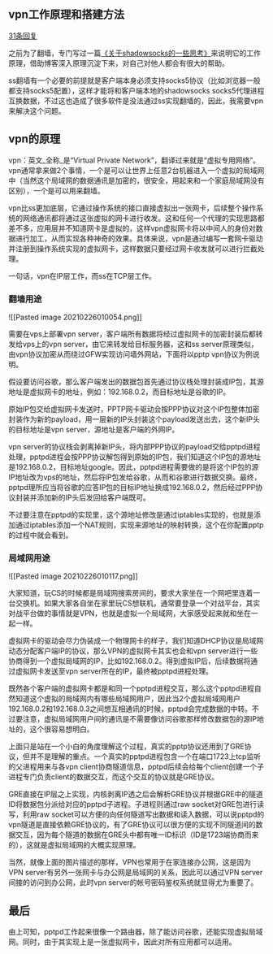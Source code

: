 ## vpn工作原理和搭建方法

[31条回复](https://yuerblog.cc/2017/01/03/how-vpn-works-and-how-to-setup-pptp/#comments)

之前为了翻墙，专门写过一篇[《关于shadowsocks的一些思考》](http://yuerblog.cc/2016/11/23/the-principles-of-shadowsocks/)来说明它的工作原理，借助博客深入原理沉淀下来，对自己对他人都会有很大的帮助。

ss翻墙有一个必要的前提就是客户端本身必须支持socks5协议（比如浏览器一般都支持socks5配置），这样才能将和客户端本地的shadowsocks socks5代理进程互换数据，不过这也造成了很多软件是没法通过ss实现翻墙的，因此，我需要vpn来解决这个问题。

## vpn的原理

vpn：英文_全称_是“Virtual Private Network”，翻译过来就是“虚拟专用网络”。vpn通常拿来做2个事情，一个是可以让世界上任意2台机器进入一个虚拟的局域网中（当然这个局域网的数据通讯是加密的，很安全，用起来和一个家庭局域网没有区别），一个是可以用来翻墙。

vpn比ss更加底层，它通过操作系统的接口直接虚拟出一张网卡，后续整个操作系统的网络通讯都将通过这张虚拟的网卡进行收发。这和任何一个代理的实现思路都差不多，应用层并不知道网卡是虚拟的，这样vpn虚拟网卡将以中间人的身份对数据进行加工，从而实现各种神奇的效果。具体来说，vpn是通过编写一套网卡驱动并注册到操作系统实现的虚拟网卡，这样数据只要经过网卡收发就可以进行拦截处理。

一句话，vpn在IP层工作，而ss在TCP层工作。

### 翻墙用途

![[Pasted image 20210226010054.png]]

需要在vps上部署vpn server，客户端所有数据将经过虚拟网卡的加密封装后都转发给vps上的vpn server，由它来转发给目标服务器，这和ss server原理类似，由vpn协议加密从而绕过GFW实现访问墙外网站，下面将以pptp vpn协议为例说明。

假设要访问谷歌，那么客户端发出的数据包首先通过协议栈处理封装成IP包，其源地址是虚拟网卡的地址，例如：192.168.0.2，而目标地址是谷歌的IP。

原始IP包交给虚拟网卡发送时，PPTP网卡驱动会按PPP协议对这个IP包整体加密封装作为新的payload，用一层新的IP头封装这个payload发送出去，这个新IP头的目标地址是vpn server，源地址是客户端的外网IP。

vpn server的协议栈会剥离掉新IP头，将内部PPP协议的payload交给pptpd进程处理，pptpd进程会按PPP协议解包得到原始的IP包，我们知道这个IP包的源地址是192.168.0.2，目标地址google。因此，pptpd进程需要做的是将这个IP包的源IP地址改为vps的地址，然后将IP包发给谷歌，从而和谷歌进行数据交换。最终，pptpd理所应当将谷歌的应答IP包的目标IP地址换成192.168.0.2，然后经过PPP协议封装并添加新的IP头后发回给客户端既可。

不过要注意在pptpd的实现里，这个源地址修改是通过iptables实现的，也就是添加通过iptables添加一个NAT规则，实现来源地址的映射转换，这个在你配置pptp的过程中就会看到。

### 局域网用途

![[Pasted image 20210226010117.png]]

大家知道，玩CS的时候都是局域网搜索房间的，要求大家坐在一个网吧里连着一台交换机。如果大家各自坐在家里玩CS想联机，通常要登录一个对战平台，其实对战平台做的事情就是VPN，也就是虚拟一个局域网，大家感受起来就和坐在一起一样。

虚拟网卡的驱动会尽力伪装成一个物理网卡的样子，我们知道DHCP协议是局域网动态分配客户端IP的协议，那么VPN的虚拟网卡其实也会和vpn server进行一些协商得到一个虚拟局域网的IP，比如192.168.0.2。得到虚拟IP后，后续数据将通过虚拟网卡发送至vpn server所在的IP，最终被pptpd进程处理。

既然各个客户端的虚拟网卡都是和同一个pptpd进程交互，那么这个pptpd进程自然知道这个虚拟的局域网内有哪些局域网用户，因此当2个虚拟局域网用户192.168.0.2和192.168.0.3之间想互相通讯的时候，pptpd会完成数据的中转。不过要注意，虚拟局域网用户间的通讯是不需要像访问谷歌那样修改数据包的源IP地址的，这个很容易想明白。

上面只是站在一个小白的角度理解这个过程，真实的pptp协议还用到了GRE协议，但并不是理解的重点。一个真实的pptpd进程包含一个在端口1723上tcp监听的父进程用来与各vpn client协商隧道信息，pptpd后续会给每个client创建一个子进程专门负责client的数据交互，而这个交互的协议就是GRE协议。

GRE直接在IP层之上实现，内核剥离IP透之后会解析GRE协议并根据GRE中的隧道ID将数据包分派给对应的pptpd子进程。子进程则通过raw socket对GRE包进行读写，利用raw socket可以方便的向任何隧道写出数据和读入数据，可以说pptpd的vpn隧道是直接依赖GRE协议的，有了GRE协议可以很方便的实现不同隧道间的数据交互，因为每个隧道的数据在GRE头中都有唯一ID标识（ID是1723端协商而来的），这就是虚拟局域网的大概实现原理。

当然，就像上面的图片描述的那样，VPN也常用于在家连接办公网，这是因为VPN server有另外一张网卡与办公网是局域网的关系，因此可以通过VPN server间接的访问到办公网，此时vpn server的帐号密码鉴权系统就显得尤为重要了。

## 最后

由上可知，pptpd工作起来很像一个路由器，除了能访问谷歌，还能实现虚拟局域网。同时，由于其实现上是一张虚拟网卡，因此对所有应用都可以适用。